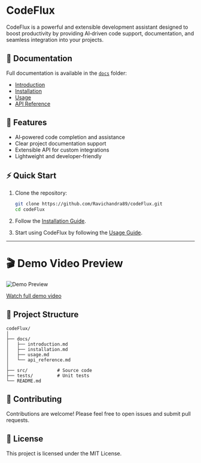 # CodeFlux

CodeFlux is a powerful and extensible development assistant designed to boost productivity by providing AI‑driven code support, documentation, and seamless integration into your projects.

## 📖 Documentation

Full documentation is available in the [`docs`](./docs) folder:

- [Introduction](./docs/introduction.md)
- [Installation](./docs/installation.md)
- [Usage](./docs/usage.md)
- [API Reference](./docs/api_reference.md)

## 🚀 Features

- AI‑powered code completion and assistance
- Clear project documentation support
- Extensible API for custom integrations
- Lightweight and developer‑friendly

## ⚡ Quick Start

1. Clone the repository:
   ```bash
   git clone https://github.com/Ravichandra89/codeFlux.git
   cd codeFlux
   ```

2. Follow the [Installation Guide](./docs/installation.md).

3. Start using CodeFlux by following the [Usage Guide](./docs/usage.md).

---
# 🎬 Demo Video Preview

![Demo Preview](./docs/demo_preview.gif)

[Watch full demo video](https://drive.google.com/file/d/1S1WWXDEGw1hSJMBixa6qVLvuxrDnAsTA/view?usp=sharing)

## 📂 Project Structure

```
codeFlux/
│
├── docs/
│   ├── introduction.md
│   ├── installation.md
│   ├── usage.md
│   └── api_reference.md
│
├── src/           # Source code
├── tests/         # Unit tests
└── README.md
```

## 🤝 Contributing

Contributions are welcome! Please feel free to open issues and submit pull requests.

## 📜 License

This project is licensed under the MIT License.
